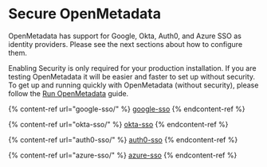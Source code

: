 # Secure OpenMetadata

OpenMetadata has support for Google, Okta, Auth0, and Azure SSO as identity providers. Please see the next sections about how to configure them.

Enabling Security is only required for your production installation. If you are testing OpenMetadata it will be easier and faster to set up without security. To get up and running quickly with OpenMetadata (without security), please follow the [Run OpenMetadata](https://docs.open-metadata.org/v/0.10.0-preview/overview/run-openmetadata) guide.

{% content-ref url="google-sso/" %}
[google-sso](google-sso/)
{% endcontent-ref %}

{% content-ref url="okta-sso/" %}
[okta-sso](okta-sso/)
{% endcontent-ref %}

{% content-ref url="auth0-sso/" %}
[auth0-sso](auth0-sso/)
{% endcontent-ref %}

{% content-ref url="azure-sso/" %}
[azure-sso](azure-sso/)
{% endcontent-ref %}
